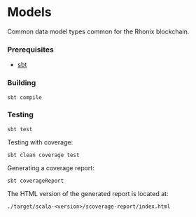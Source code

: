# Models

Common data model types common for the Rhonix blockchain.

### Prerequisites

* [sbt](http://www.scala-sbt.org/download.html)

### Building

```
sbt compile
```

### Testing

```
sbt test
```

Testing with coverage:

```
sbt clean coverage test
```

Generating a coverage report:

```
sbt coverageReport
```

The HTML version of the generated report is located at:

 `./target/scala-<version>/scoverage-report/index.html`
 